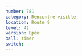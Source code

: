 ```yaml
---
number: 781
category: Rencontre visible
location: Route 9
level: 42
version: Epée
ball: timer
switch:
---
```

